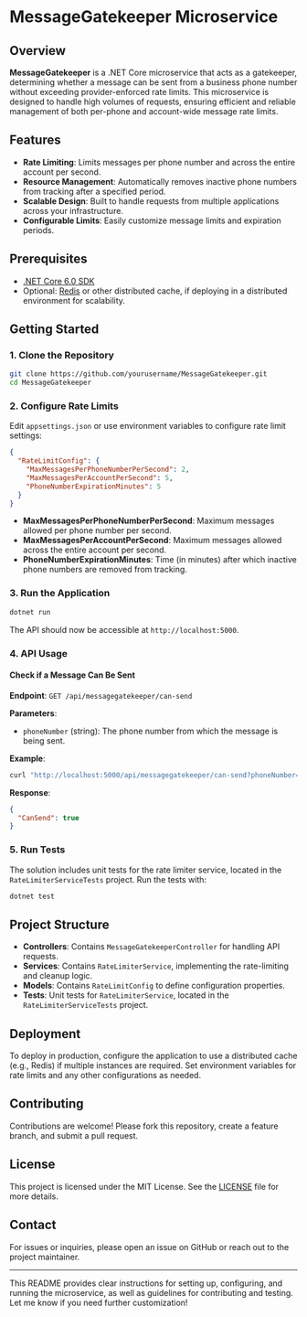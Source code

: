 # MessageGatekeeper Microservice

## Overview

**MessageGatekeeper** is a .NET Core microservice that acts as a gatekeeper, determining whether a message can be sent from a business phone number without exceeding provider-enforced rate limits. This microservice is designed to handle high volumes of requests, ensuring efficient and reliable management of both per-phone and account-wide message rate limits.

## Features

- **Rate Limiting**: Limits messages per phone number and across the entire account per second.
- **Resource Management**: Automatically removes inactive phone numbers from tracking after a specified period.
- **Scalable Design**: Built to handle requests from multiple applications across your infrastructure.
- **Configurable Limits**: Easily customize message limits and expiration periods.

## Prerequisites

- [.NET Core 6.0 SDK](https://dotnet.microsoft.com/download)
- Optional: [Redis](https://redis.io/) or other distributed cache, if deploying in a distributed environment for scalability.

## Getting Started

### 1. Clone the Repository

```bash
git clone https://github.com/yourusername/MessageGatekeeper.git
cd MessageGatekeeper
```

### 2. Configure Rate Limits

Edit `appsettings.json` or use environment variables to configure rate limit settings:

```json
{
  "RateLimitConfig": {
    "MaxMessagesPerPhoneNumberPerSecond": 2,
    "MaxMessagesPerAccountPerSecond": 5,
    "PhoneNumberExpirationMinutes": 5
  }
}
```

- **MaxMessagesPerPhoneNumberPerSecond**: Maximum messages allowed per phone number per second.
- **MaxMessagesPerAccountPerSecond**: Maximum messages allowed across the entire account per second.
- **PhoneNumberExpirationMinutes**: Time (in minutes) after which inactive phone numbers are removed from tracking.

### 3. Run the Application

```bash
dotnet run
```

The API should now be accessible at `http://localhost:5000`.

### 4. API Usage

#### Check if a Message Can Be Sent

**Endpoint**: `GET /api/messagegatekeeper/can-send`

**Parameters**: 
- `phoneNumber` (string): The phone number from which the message is being sent.

**Example**:
```bash
curl "http://localhost:5000/api/messagegatekeeper/can-send?phoneNumber=12345"
```

**Response**:
```json
{
  "CanSend": true
}
```

### 5. Run Tests

The solution includes unit tests for the rate limiter service, located in the `RateLimiterServiceTests` project. Run the tests with:

```bash
dotnet test
```

## Project Structure

- **Controllers**: Contains `MessageGatekeeperController` for handling API requests.
- **Services**: Contains `RateLimiterService`, implementing the rate-limiting and cleanup logic.
- **Models**: Contains `RateLimitConfig` to define configuration properties.
- **Tests**: Unit tests for `RateLimiterService`, located in the `RateLimiterServiceTests` project.

## Deployment

To deploy in production, configure the application to use a distributed cache (e.g., Redis) if multiple instances are required. Set environment variables for rate limits and any other configurations as needed.

## Contributing

Contributions are welcome! Please fork this repository, create a feature branch, and submit a pull request.

## License

This project is licensed under the MIT License. See the [LICENSE](LICENSE) file for more details.

## Contact

For issues or inquiries, please open an issue on GitHub or reach out to the project maintainer.

---

This README provides clear instructions for setting up, configuring, and running the microservice, as well as guidelines for contributing and testing. Let me know if you need further customization!
